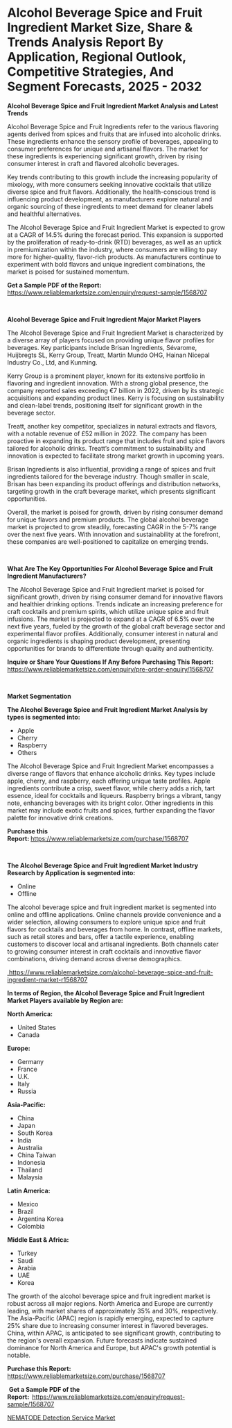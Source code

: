<p><h1>Alcohol Beverage Spice and Fruit Ingredient Market Size, Share & Trends Analysis Report By Application, Regional Outlook, Competitive Strategies, And Segment Forecasts, 2025 - 2032</h1></p><p><strong>Alcohol Beverage Spice and Fruit Ingredient Market Analysis and Latest Trends</strong></p>
<p><p>Alcohol Beverage Spice and Fruit Ingredients refer to the various flavoring agents derived from spices and fruits that are infused into alcoholic drinks. These ingredients enhance the sensory profile of beverages, appealing to consumer preferences for unique and artisanal flavors. The market for these ingredients is experiencing significant growth, driven by rising consumer interest in craft and flavored alcoholic beverages. </p><p>Key trends contributing to this growth include the increasing popularity of mixology, with more consumers seeking innovative cocktails that utilize diverse spice and fruit flavors. Additionally, the health-conscious trend is influencing product development, as manufacturers explore natural and organic sourcing of these ingredients to meet demand for cleaner labels and healthful alternatives. </p><p>The Alcohol Beverage Spice and Fruit Ingredient Market is expected to grow at a CAGR of 14.5% during the forecast period. This expansion is supported by the proliferation of ready-to-drink (RTD) beverages, as well as an uptick in premiumization within the industry, where consumers are willing to pay more for higher-quality, flavor-rich products. As manufacturers continue to experiment with bold flavors and unique ingredient combinations, the market is poised for sustained momentum.</p></p>
<p><strong>Get a Sample PDF of the Report:&nbsp;</strong> <a href="https://www.reliablemarketsize.com/enquiry/request-sample/1568707?utm_campaign=2478&utm_medium=2&utm_source=Github&utm_content=ia&utm_term=25032025&utm_id=alcohol-beverage-spice-and-fruit-ingredient">https://www.reliablemarketsize.com/enquiry/request-sample/1568707</a></p>
<p>&nbsp;</p>
<p><strong>Alcohol Beverage Spice and Fruit Ingredient Major Market Players</strong></p>
<p><p>The Alcohol Beverage Spice and Fruit Ingredient Market is characterized by a diverse array of players focused on providing unique flavor profiles for beverages. Key participants include Brisan Ingredients, Sévarome, Huijbregts SL, Kerry Group, Treatt, Martin Mundo OHG, Hainan Nicepal Industry Co., Ltd, and Kunming.</p><p>Kerry Group is a prominent player, known for its extensive portfolio in flavoring and ingredient innovation. With a strong global presence, the company reported sales exceeding €7 billion in 2022, driven by its strategic acquisitions and expanding product lines. Kerry is focusing on sustainability and clean-label trends, positioning itself for significant growth in the beverage sector.</p><p>Treatt, another key competitor, specializes in natural extracts and flavors, with a notable revenue of £52 million in 2022. The company has been proactive in expanding its product range that includes fruit and spice flavors tailored for alcoholic drinks. Treatt’s commitment to sustainability and innovation is expected to facilitate strong market growth in upcoming years.</p><p>Brisan Ingredients is also influential, providing a range of spices and fruit ingredients tailored for the beverage industry. Though smaller in scale, Brisan has been expanding its product offerings and distribution networks, targeting growth in the craft beverage market, which presents significant opportunities.</p><p>Overall, the market is poised for growth, driven by rising consumer demand for unique flavors and premium products. The global alcohol beverage market is projected to grow steadily, forecasting CAGR in the 5-7% range over the next five years. With innovation and sustainability at the forefront, these companies are well-positioned to capitalize on emerging trends.</p></p>
<p>&nbsp;</p>
<p><strong>What Are The Key Opportunities For Alcohol Beverage Spice and Fruit Ingredient Manufacturers?</strong></p>
<p><p>The Alcohol Beverage Spice and Fruit Ingredient market is poised for significant growth, driven by rising consumer demand for innovative flavors and healthier drinking options. Trends indicate an increasing preference for craft cocktails and premium spirits, which utilize unique spice and fruit infusions. The market is projected to expand at a CAGR of 6.5% over the next five years, fueled by the growth of the global craft beverage sector and experimental flavor profiles. Additionally, consumer interest in natural and organic ingredients is shaping product development, presenting opportunities for brands to differentiate through quality and authenticity.</p></p>
<p><strong>Inquire or Share Your Questions If Any Before Purchasing This Report:</strong> <a href="https://www.reliablemarketsize.com/enquiry/pre-order-enquiry/1568707?utm_campaign=2478&utm_medium=2&utm_source=Github&utm_content=ia&utm_term=25032025&utm_id=alcohol-beverage-spice-and-fruit-ingredient">https://www.reliablemarketsize.com/enquiry/pre-order-enquiry/1568707</a></p>
<p>&nbsp;</p>
<p><strong>Market Segmentation</strong></p>
<p><strong>The Alcohol Beverage Spice and Fruit Ingredient Market Analysis by types is segmented into:</strong></p>
<p><ul><li>Apple</li><li>Cherry</li><li>Raspberry</li><li>Others</li></ul></p>
<p><p>The Alcohol Beverage Spice and Fruit Ingredient Market encompasses a diverse range of flavors that enhance alcoholic drinks. Key types include apple, cherry, and raspberry, each offering unique taste profiles. Apple ingredients contribute a crisp, sweet flavor, while cherry adds a rich, tart essence, ideal for cocktails and liqueurs. Raspberry brings a vibrant, tangy note, enhancing beverages with its bright color. Other ingredients in this market may include exotic fruits and spices, further expanding the flavor palette for innovative drink creations.</p></p>
<p><strong>Purchase this Report:&nbsp;</strong><a href="https://www.reliablemarketsize.com/purchase/1568707?utm_campaign=2478&utm_medium=2&utm_source=Github&utm_content=ia&utm_term=25032025&utm_id=alcohol-beverage-spice-and-fruit-ingredient">https://www.reliablemarketsize.com/purchase/1568707</a></p>
<p>&nbsp;</p>
<p><strong>The Alcohol Beverage Spice and Fruit Ingredient Market Industry Research by Application is segmented into:</strong></p>
<p><ul><li>Online</li><li>Offline</li></ul></p>
<p><p>The alcohol beverage spice and fruit ingredient market is segmented into online and offline applications. Online channels provide convenience and a wider selection, allowing consumers to explore unique spice and fruit flavors for cocktails and beverages from home. In contrast, offline markets, such as retail stores and bars, offer a tactile experience, enabling customers to discover local and artisanal ingredients. Both channels cater to growing consumer interest in craft cocktails and innovative flavor combinations, driving demand across diverse demographics.</p></p>
<p><a href="https://www.reliablemarketsize.com/alcohol-beverage-spice-and-fruit-ingredient-market-r1568707?utm_campaign=2478&utm_medium=2&utm_source=Github&utm_content=ia&utm_term=25032025&utm_id=alcohol-beverage-spice-and-fruit-ingredient">&nbsp;https://www.reliablemarketsize.com/alcohol-beverage-spice-and-fruit-ingredient-market-r1568707</a></p>
<p><strong>In terms of Region, the Alcohol Beverage Spice and Fruit Ingredient Market Players available by Region are:</strong></p>
<p>
    <p> <strong> North America: </strong>
        <ul>
            <li>United States</li>
            <li>Canada</li>
        </ul>
        </p> 
    <p> <strong> Europe: </strong>
        <ul>
            <li>Germany</li>
            <li>France</li>
            <li>U.K.</li>
            <li>Italy</li>
            <li>Russia</li>
        </ul>
        </p> 
    <p> <strong> Asia-Pacific: </strong>
        <ul>
            <li>China</li>
            <li>Japan</li>
            <li>South Korea</li>
            <li>India</li>
            <li>Australia</li>
            <li>China Taiwan</li>
            <li>Indonesia</li>
            <li>Thailand</li>
            <li>Malaysia</li>
        </ul>
        </p> 
    <p> <strong> Latin America: </strong>
        <ul>
            <li>Mexico</li>
            <li>Brazil</li>
            <li>Argentina Korea</li>
            <li>Colombia</li>
        </ul>
        </p> 
    <p> <strong> Middle East & Africa: </strong>
        <ul>
            <li>Turkey</li>
            <li>Saudi</li>
            <li>Arabia</li>
            <li>UAE</li>
            <li>Korea</li>
        </ul>
    </p>
    </p>
<p><p>The growth of the alcohol beverage spice and fruit ingredient market is robust across all major regions. North America and Europe are currently leading, with market shares of approximately 35% and 30%, respectively. The Asia-Pacific (APAC) region is rapidly emerging, expected to capture 25% share due to increasing consumer interest in flavored beverages. China, within APAC, is anticipated to see significant growth, contributing to the region's overall expansion. Future forecasts indicate sustained dominance for North America and Europe, but APAC's growth potential is notable.</p></p>
<p><strong>Purchase this Report: </strong><a href="https://www.reliablemarketsize.com/purchase/1568707?utm_campaign=2478&utm_medium=2&utm_source=Github&utm_content=ia&utm_term=25032025&utm_id=alcohol-beverage-spice-and-fruit-ingredient">https://www.reliablemarketsize.com/purchase/1568707</a></p>
<p>&nbsp;<strong>Get a Sample PDF of the Report:&nbsp;&nbsp;</strong><a href="https://www.reliablemarketsize.com/enquiry/request-sample/1568707?utm_campaign=2478&utm_medium=2&utm_source=Github&utm_content=ia&utm_term=25032025&utm_id=alcohol-beverage-spice-and-fruit-ingredient">https://www.reliablemarketsize.com/enquiry/request-sample/1568707</a></p>
<p><strong></strong></p>
<p><p><a href="https://github.com/shefikagbons/Market-Research-Report-List-1/blob/main/nematode-detection-service-market.md?utm_campaign=2478&utm_medium=2&utm_source=Github&utm_content=ia&utm_term=25032025&utm_id=alcohol-beverage-spice-and-fruit-ingredient">NEMATODE Detection Service Market</a></p></p>